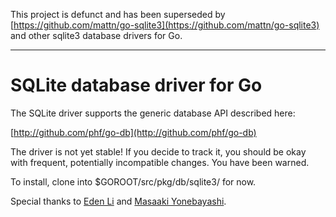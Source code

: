 This project is defunct and has been superseded by
[https://github.com/mattn/go-sqlite3](https://github.com/mattn/go-sqlite3)
and other sqlite3 database drivers for Go.

---

# SQLite database driver for Go

The SQLite driver supports the generic database API
described here:

[http://github.com/phf/go-db](http://github.com/phf/go-db)

The driver is not yet stable! If you decide to track
it, you should be okay with frequent, potentially
incompatible changes. You have been warned.

To install, clone into $GOROOT/src/pkg/db/sqlite3/
for now.

Special thanks to [Eden Li](https://github.com/eden)
and [Masaaki Yonebayashi](https://github.com/yone098).
